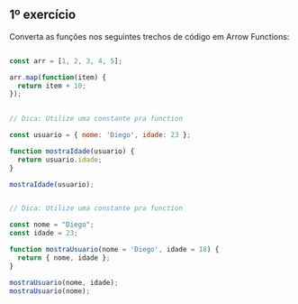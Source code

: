 ## 1º exercício

Converta as funções nos seguintes trechos de código em Arrow Functions:

```js

const arr = [1, 2, 3, 4, 5];

arr.map(function(item) {
  return item + 10;
});
```
<!-- 1.2 -->
```js
 
// Dica: Utilize uma constante pra function

const usuario = { nome: 'Diego', idade: 23 };

function mostraIdade(usuario) {
  return usuario.idade;
}

mostraIdade(usuario);
```
<!-- 1.3 -->
```js

// Dica: Utilize uma constante pra function

const nome = "Diego";
const idade = 23;

function mostraUsuario(nome = 'Diego', idade = 18) {
  return { nome, idade };
}

mostraUsuario(nome, idade);
mostraUsuario(nome);
```

